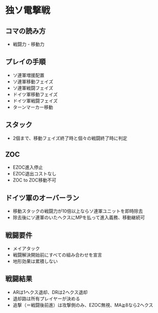 # 独ソ電撃戦

## コマの読み方
- 戦闘力 - 移動力

## プレイの手順
- ソ連軍増援配置
- ソ連軍移動フェイズ
- ソ連軍戦闘フェイズ
- ドイツ軍移動フェイズ
- ドイツ軍戦闘フェイズ
- ターンマーカー移動

## スタック
- 2個まで、移動フェイズ終了時と個々の戦闘終了時に判定

## ZOC
- EZOC進入停止
- EZOC退出コストなし
- ZOC to ZOC移動不可

## ドイツ軍のオーバーラン
- 移動スタックの戦闘力が10倍以上ならソ連軍ユニットを即時除去
- 除去後にソ連軍のいたヘクスにMPを払って進入義務、移動継続可

## 戦闘要件
- メイアタック
- 戦闘解決開始前にすべての組み合わせを宣言
- 地形効果は累積しない

## 戦闘結果
- ARは1ヘクス退却、DRは2ヘクス退却
- 退却路は所有プレイヤーが決める
- 追撃（＝戦闘後前進）は攻撃側のみ、EZOC無視、MA≧8なら2ヘクス
